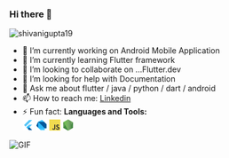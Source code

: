 ### Hi there 👋

<p align="left"> <img src="https://komarev.com/ghpvc/?username=iampradeepkumarbaral&label=Profile Views&color=blue&style=plastic" alt="shivanigupta19" /> </p>

- 🔭 I’m currently working on Android Mobile Application
- 🌱 I’m currently learning Flutter framework
- 👯 I’m looking to collaborate on ...Flutter.dev
- 🤔 I’m looking for help with Documentation
- 💬 Ask me about flutter / java / python / dart / android
- 📫 How to reach me: [Linkedin](https://www.linkedin.com/in/pradeep-baral-56091a91/)
- ⚡ Fun fact: **Languages and Tools:**  
<code><img height="20" src="https://raw.githubusercontent.com/github/explore/80688e429a7d4ef2fca1e82350fe8e3517d3494d/topics/flutter/flutter.png"></code>
<code><img height="20" src="https://raw.githubusercontent.com/github/explore/80688e429a7d4ef2fca1e82350fe8e3517d3494d/topics/dart/dart.png"></code>
<code><img height="20" src="https://raw.githubusercontent.com/github/explore/80688e429a7d4ef2fca1e82350fe8e3517d3494d/topics/javascript/javascript.png"></code>
<code><img height="20" src="https://raw.githubusercontent.com/github/explore/80688e429a7d4ef2fca1e82350fe8e3517d3494d/topics/nodejs/nodejs.png"></code>   
<!--END_SECTION:waka-->

<a href="https://github.com/iampradeepkumarbaral">
<img align="left" alt="GIF" src="https://github.com/abhisheknaiidu/abhisheknaiidu/blob/master/code.gif?raw=true" width="900" height="320" />
</a>



